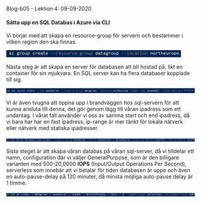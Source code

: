 Blog-b05 - Lektion 4: 09-09-2020

#### Sätta upp en SQL Databas i Azure via CLI

Vi börjar med att skapa en resource-group för servern och bestämmer i vilken region den ska finnas.

![az-db1](az-db1.PNG) 

Nästa steg är att skapa en server för databasen att bli hostad på, likt en container för sin mjukvara. En SQL server kan ha flera databaser kopplade till sig.

![az-db2](az-db2.PNG) 

Vi är även tvugna att öppna upp i brandväggen hos sql-servern för att kunna ansluta till denna, det gör genom lägg till våran ipadress som ett undantag. I vårat fall använder vi oss av samma start och end ipadress, då vi bara har har en fast ipadress, ip-range är mer tänkt för lokala nätverk eller nätverk med statiska ipadresser. 

![az-db3](az-db3.PNG) 

Sista steget är att skapa våran databas på våran sql-server, då vi tilldelar ett namn, configuration där vi väljer GeneralPurpose, som är den billigare varianten med 500-20,0000 **IOPS** (Input/Output Operations Per Second), serverless som innebär att vi betalar för tiden databasen är uppe och även en auto-pause-delay på 120 minuter, då minsta möjliga auto-pause delay är 1 timme.

![az-db4](az-db4.PNG) 

